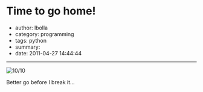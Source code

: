 # Time to go home!

- author: lbolla
- category: programming
- tags: python
- summary: 
- date: 2011-04-27 14:44:44

----------------

![][1]

Better go before I break it...

   [1]: /blog/img/Screen-shot-2011-04-27-at-15.38.26-300x21.png (10/10)
